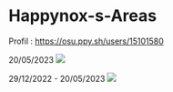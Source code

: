 # Happynox-s-Areas

Profil : https://osu.ppy.sh/users/15101580

20/05/2023
![](https://i.imgur.com/Na1NxdF.png)

29/12/2022 - 20/05/2023
![](https://i.imgur.com/uDtbUkC.png)
